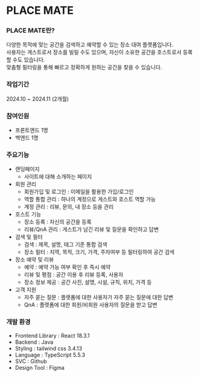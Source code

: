 # PLACE MATE

### PLACE MATE란?
다양한 목적에 맞는 공간을 검색하고 예약할 수 있는 장소 대여 플랫폼입니다.  
사용자는 게스트로서 장소를 빌릴 수도 있으며, 자신이 소유한 공간을 호스트로서 등록할 수도 있습니다.  
맞춤형 필터링을 통해 빠르고 정확하게 원하는 공간을 찾을 수 있습니다.

### 작업기간
2024.10 ~ 2024.11 (2개월)

### 참여인원
- 프론트엔드 1명
- 백엔드 1명

### 주요기능
- 랜딩페이지
    - 사이트에 대해 소개하는 페이지
- 회원 관리
    - 회원가입 및 로그인 : 이메일을 활용한 가입/로그인
    - 역할 통합 관리 : 하나의 계정으로 게스트와 호스트 역할 가능
    - 계정 관리 : 리뷰, 문의, 내 장소 등을 관리
- 호스트 기능
    - 장소 등록 : 자신의 공간을 등록
    - 리뷰/QnA 관리 : 게스트가 남긴 리뷰 및 질문을 확인하고 답변
- 검색 및 필터
    - 검색 : 제목, 설명, 태그 기준 통합 검색
    - 장소 필터 : 지역, 목적, 크기, 가격, 주차여부 등 필터링하여 공간 검색
- 장소 예약 및 리뷰
    - 예약 : 예약 가능 여부 확인 후 즉시 예약
    - 리뷰 및 평점 : 공간 이용 후 리뷰 등록, 사용자
    - 장소 정보 제공 : 공간 사진, 설명, 시설, 규칙, 위치, 가격 등
- 고객 지원
    - 자주 묻는 질문 : 플랫폼에 대한 사용자가 자주 묻는 질문에 대한 답변
    - QnA : 플랫폼에 대한 회원/비회원 사용자의 질문을 받고 답변



### 개발 환경
- Frontend Library : React 18.3.1
- Backend : Java 
- Styling : tailwind css 3.4.13
- Language : TypeScript 5.5.3
- SVC : Github
- Design Tool : Figma
